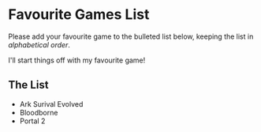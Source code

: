 # Favourite Games List

Please add your favourite game to the bulleted list below, keeping the list in *alphabetical order*.

I'll start things off with my favourite game!

## The List
* Ark Surival Evolved 
* Bloodborne
* Portal 2
